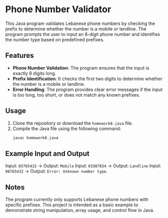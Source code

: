 # Phone Number Validator

This Java program validates Lebanese phone numbers by checking the prefix to determine whether the number is a mobile or landline. The program prompts the user to input an 8-digit phone number and identifies the number type based on predefined prefixes.

## Features

- **Phone Number Validation**: The program ensures that the input is exactly 8 digits long.
- **Prefix Identification**: It checks the first two digits to determine whether the number is a mobile or landline.
- **Error Handling**: The program provides clear error messages if the input is too long, too short, or does not match any known prefixes.

## Usage

1. Clone the repository or download the `homework8.java` file.
2. Compile the Java file using the following command:
   ```bash
   javac homework8.java


## Example Input and Output
Input: `03765432` → Output: `Mobile`
Input: `01987654` → Output: `Landline`
Input: `98765432` → Output: `Error: Unknown number type`.

## Notes
The program currently only supports Lebanese phone numbers with specific prefixes.
This project is intended as a basic example to demonstrate string manipulation, array usage, and control flow in Java.

